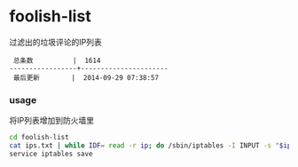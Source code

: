 foolish-list
============

过滤出的垃圾评论的IP列表

```
 总条数          |  1614       
-----------------+----------------------
 最后更新        |  2014-09-29 07:38:57     
```

### usage

将IP列表增加到防火墙里

```bash
cd foolish-list
cat ips.txt | while IDF= read -r ip; do /sbin/iptables -I INPUT -s "$ip" -j DROP; done
service iptables save
```
